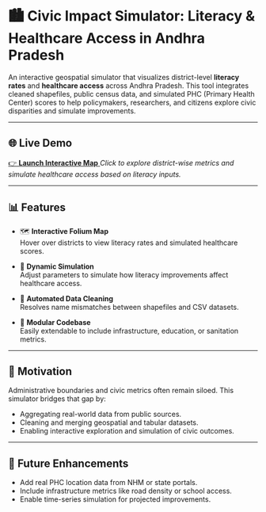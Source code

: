 # 🏙️ Civic Impact Simulator: Literacy & Healthcare Access in Andhra Pradesh

An interactive geospatial simulator that visualizes district-level **literacy rates** and **healthcare access** across Andhra Pradesh. This tool integrates cleaned shapefiles, public census data, and simulated PHC (Primary Health Center) scores to help policymakers, researchers, and citizens explore civic disparities and simulate improvements.

---

## 🌐 Live Demo

<a href="https://babhijith.github.io/BABHIJITH-AP-Civic-Atlas-Literacy-Healthcare-Simulation-Tool/" target="_blank" rel="noopener noreferrer">
  👉 <strong>Launch Interactive Map</strong>
</a>  
<em>Click to explore district-wise metrics and simulate healthcare access based on literacy inputs.</em>

---

## 📊 Features

- 🗺️ **Interactive Folium Map**  
  Hover over districts to view literacy rates and simulated healthcare scores.

- 🔄 **Dynamic Simulation**  
  Adjust parameters to simulate how literacy improvements affect healthcare access.

- 🧹 **Automated Data Cleaning**  
  Resolves name mismatches between shapefiles and CSV datasets.

- 📁 **Modular Codebase**  
  Easily extendable to include infrastructure, education, or sanitation metrics.

---

## 🧠 Motivation

Administrative boundaries and civic metrics often remain siloed. This simulator bridges that gap by:

- Aggregating real-world data from public sources.
- Cleaning and merging geospatial and tabular datasets.
- Enabling interactive exploration and simulation of civic outcomes.

---

## 🚀 Future Enhancements

- Add real PHC location data from NHM or state portals.
- Include infrastructure metrics like road density or school access.
- Enable time-series simulation for projected improvements.
